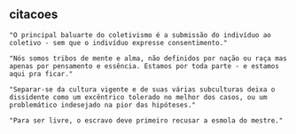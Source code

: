 ## citacoes

`"O principal baluarte do coletivismo é a submissão do indivíduo ao coletivo - sem que o indivíduo expresse consentimento." `

`"Nós somos tribos de mente e alma, não definidos por nação ou raça mas apenas por pensamento e essência. Estamos por toda parte - e estamos aqui pra ficar."`

`"Separar-se da cultura vigente e de suas várias subculturas deixa o dissidente como um excêntrico tolerado no melhor dos casos, ou um problemático indesejado na pior das hipóteses."`

`"Para ser livre, o escravo deve primeiro recusar a esmola do mestre."`